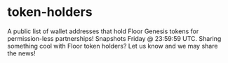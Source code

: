 # token-holders
A public list of wallet addresses that hold Floor Genesis tokens for permission-less partnerships! Snapshots Friday @ 23:59:59 UTC. Sharing something cool with Floor token holders? Let us know and we may share the news!

